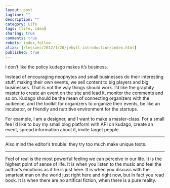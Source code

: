 ```yaml
---
layout: post
tagline: ""
description: ""
category: Life
tags: [life, idea]
sharing: true
comments: true
robots: index,follow
alias: [/lessons/2012/1/20/jekyll-introduction/index.html]
published: true
---
```


I don’t like the policy kudago makes it’s business.

Instead of encouraging neophytes and small businesses do their interesting stuff, making their own events, we sell content to big players and big businesses. That is not the way things should work. I’d like the graphity master to create an event on the site and lead it, monitor the comments and so on. Kudago should be the mean of connecting organizers with the audience, and the toolkit for organizers to organize their events, be like an incubator, or friendly and nutritive environment for the startups.

For example, I am a designer, and I want to make a master-class. For a small fee I’d like to buy my small blog platform with API on kudago, create an event, spread information about it, invite target people.

---

Also mind the editor’s trouble: they try too much make unique texts.

---

Feel of real is the most powerful feeling we can perceive in our life. It is the highest point of sense of life. It is when you listen to the music and feel the author’s emotions as if he is just here. It is when you discuss with the smartest man on the world just right here and right now, but in fact you read book. It is when there are no artifical fiction, when there is a pure reality.